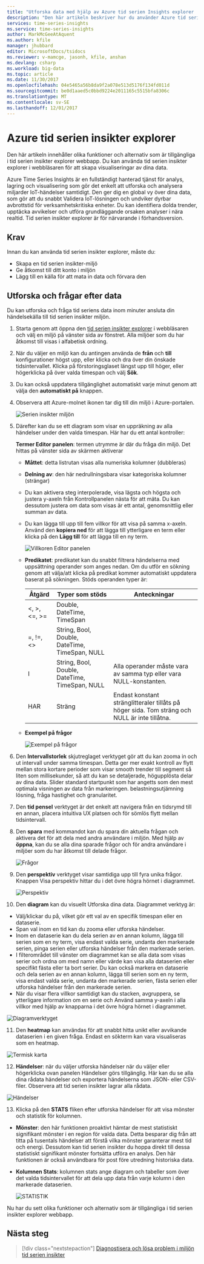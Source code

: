 ```yaml
---
title: "Utforska data med hjälp av Azure tid serien Insights explorer | Microsoft Docs"
description: "Den här artikeln beskriver hur du använder Azure tid serien Insights explorer i webbläsaren för att snabbt visa en global big data och verifiera din IoT-miljö."
services: time-series-insights
ms.service: time-series-insights
author: MarkMcGeeAtAquent
ms.author: kfile
manager: jhubbard
editor: MicrosoftDocs/tsidocs
ms.reviewer: v-mamcge, jasonh, kfile, anshan
ms.devlang: csharp
ms.workload: big-data
ms.topic: article
ms.date: 11/30/2017
ms.openlocfilehash: 04e5465a56b8da9f2a078e513d5176f134fd011d
ms.sourcegitcommit: be0d1aaed5c0bbd9224e2011165c5515bfa8306c
ms.translationtype: MT
ms.contentlocale: sv-SE
ms.lasthandoff: 12/01/2017
---
```

# <a name="azure-time-series-insights-explorer"></a>Azure tid serien insikter explorer
Den här artikeln innehåller olika funktioner och alternativ som är tillgängliga i tid serien insikter explorer webbapp. Du kan använda tid serien insikter explorer i webbläsaren för att skapa visualiseringar av dina data.
 
Azure Time Series Insights är en fullständigt hanterad tjänst för analys, lagring och visualisering som gör det enkelt att utforska och analysera miljarder IoT-händelser samtidigt. Den ger dig en global vy över dina data, som gör att du snabbt Validera IoT-lösningen och undviker dyrbar avbrottstid för verksamhetskritiska enheter. Du kan identifiera dolda trender, upptäcka avvikelser och utföra grundläggande orsaken analyser i nära realtid. Tid serien insikter explorer är för närvarande i förhandsversion.

## <a name="prerequisites"></a>Krav

Innan du kan använda tid serien insikter explorer, måste du:
- Skapa en tid serien insikter-miljö
- Ge åtkomst till ditt konto i miljön
- Lägg till en källa för att mata in data och förvara den

## <a name="explore-and-query-data"></a>Utforska och frågar efter data
Du kan utforska och fråga tid seriens data inom minuter ansluta din händelsekälla till tid serien insikter miljön.

1. Starta genom att öppna den [tid serien insikter explorer](https://insights.timeseries.azure.com/) i webbläsaren och välj en miljö på vänster sida av fönstret. Alla miljöer som du har åtkomst till visas i alfabetisk ordning.

2. När du väljer en miljö kan du antingen använda de **från** och **till** konfigurationer högst upp, eller klicka och dra över din önskade tidsintervallet.  Klicka på förstoringsglaset längst upp till höger, eller högerklicka på över valda timespan och välj **Sök**.  

3. Du kan också uppdatera tillgänglighet automatiskt varje minut genom att välja den **automatiskt på** knappen.

4. Observera att Azure-molnet ikonen tar dig till din miljö i Azure-portalen.

   ![Serien insikter miljön](media/time-series-insights-explorer/explorer1.png)

5. Därefter kan du se ett diagram som visar en uppräkning av alla händelser under den valda timespan.  Här har du ett antal kontroller:

    **Termer Editor panelen**: termen utrymme är där du fråga din miljö.  Det hittas på vänster sida av skärmen aktiverar 
      - **Måttet**: detta listrutan visas alla numeriska kolumner (dubbleras)
      - **Delning av**: den här nedrullningsbara visar kategoriska kolumner (strängar)
      - Du kan aktivera steg interpolerade, visa lägsta och högsta och justera y-axeln från Kontrollpanelen nästa för att mäta.  Du kan dessutom justera om data som visas är ett antal, genomsnittlig eller summan av data.
      - Du kan lägga till upp till fem villkor för att visa på samma x-axeln.  Använd den **kopiera ned** för att lägga till ytterligare en term eller klicka på den **Lägg till** för att lägga till en ny term.
     
        ![Villkoren Editor panelen](media/time-series-insights-explorer/explorer2.png)

      - **Predikatet**: predikatet kan du snabbt filtrera händelserna med uppsättning operander som anges nedan. Om du utför en sökning genom att välja/att klicka på predikat kommer automatiskt uppdatera baserat på sökningen.      Stöds operanden typer är:

         |Åtgärd  |Typer som stöds  |Anteckningar  |
         |---------|---------|---------|
         |<, >, <=, >=     |  Double, DateTime, TimeSpan       |         |
         |=, !=, <>     | String, Bool, Double, DateTime, TimeSpan, NULL        |         |
         |I     | String, Bool, Double, DateTime, TimeSpan, NULL        |  Alla operander måste vara av samma typ eller vara NULL-konstanten.        |
         |HAR     | Sträng        |  Endast konstant stränglitteraler tillåts på höger sida. Tom sträng och NULL är inte tillåtna.       |

      - **Exempel på frågor**
      
         ![Exempel på frågor](media/time-series-insights-explorer/explorer9.png)

6. Den **Intervallstorlek** skjutreglaget verktyget gör att du kan zooma in och ut intervall under samma timespan.  Detta ger mer exakt kontroll av flytt mellan stora kortare perioder som visar smooth trender till segment så liten som millisekunder, så att du kan se detaljerade, högupplösta delar av dina data. Slider standard startpunkt som har angetts som den mest optimala visningen av data från markeringen. belastningsutjämning lösning, fråga hastighet och granularitet.

7. Den **tid pensel** verktyget är det enkelt att navigera från en tidsrymd till en annan, placera intuitiva UX platsen och för sömlös flytt mellan tidsintervall.

8. Den **spara** med kommandot kan du spara din aktuella frågan och aktivera det för att dela med andra användare i miljön. Med hjälp av **öppna**, kan du se alla dina sparade frågor och för andra användare i miljöer som du har åtkomst till delade frågor. 

   ![Frågor](media/time-series-insights-explorer/explorer3.png)

9. Den **perspektiv** verktyget visar samtidiga upp till fyra unika frågor. Knappen Visa perspektiv hittar du i det övre högra hörnet i diagrammet.  

   ![Perspektiv](media/time-series-insights-explorer/explorer4.png)

10. Den **diagram** kan du visuellt Utforska dina data. Diagrammet verktyg är:

   - Välj/klickar du på, vilket gör ett val av en specifik timespan eller en dataserie.  
   - Span val inom en tid kan du zooma eller utforska händelser.  
   - Inom en dataserie kan du dela serien av en annan kolumn, lägga till serien som en ny term, visa endast valda serie, undanta den markerade serien, pinga serien eller utforska händelser från den markerade serien.
   - I filterområdet till vänster om diagrammet kan se alla data som visas serier och ordna om med namn eller värde kan visa alla dataserien eller specifikt fästa eller ta bort serier.  Du kan också markera en dataserie och dela serien av en annan kolumn, lägga till serien som en ny term, visa endast valda serie, undanta den markerade serien, fästa serien eller utforska händelser från den markerade serien.
   - När du visar flera villkor samtidigt kan du stacken, avgruppera, se ytterligare information om en serie och Använd samma y-axeln i alla villkor med hjälp av knapparna i det övre högra hörnet i diagrammet.
 
   ![Diagramverktyget](media/time-series-insights-explorer/explorer5.png) 

11. Den **heatmap** kan användas för att snabbt hitta unikt eller avvikande dataserien i en given fråga. Endast en sökterm kan vara visualiseras som en heatmap.    

   ![Termisk karta](media/time-series-insights-explorer/explorer6.png)

12. **Händelser**: när du väljer utforska händelser när du väljer eller högerklicka ovan panelen Händelser görs tillgänglig.  Här kan du se alla dina rådata händelser och exportera händelserna som JSON- eller CSV-filer. Observera att tid serien insikter lagrar alla rådata.

   ![Händelser](media/time-series-insights-explorer/explorer7.png)

13. Klicka på den **STATS** fliken efter utforska händelser för att visa mönster och statistik för kolumnen.  

   - **Mönster**: den här funktionen proaktivt hämtar de mest statistiskt signifikant mönster i en region för valda data. Detta besparar dig från att titta på tusentals händelser att förstå vilka mönster garanterar mest tid och energi. Dessutom kan tid serien insikter du hoppa direkt till dessa statistiskt signifikant mönster fortsätta utföra en analys. Den här funktionen är också användbara för post före utredning historiska data. 

   - **Kolumnen Stats**: kolumnen stats ange diagram och tabeller som över det valda tidsintervallet för att dela upp data från varje kolumn i den markerade dataserien.  
 
      ![STATISTIK](media/time-series-insights-explorer/explorer8.png) 

Nu har du sett olika funktioner och alternativ som är tillgängliga i tid serien insikter explorer webbapp. 

## <a name="next-steps"></a>Nästa steg
> [!div class="nextstepaction"]
>[Diagnostisera och lösa problem i miljön tid serien insikter](time-series-insights-diagnose-and-solve-problems.md)
